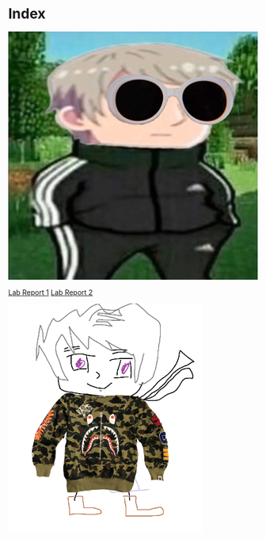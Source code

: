 # Index
![image](kj.jpg)


[Lab Report 1](https://tactikal.github.io/cse15l-lab-reports/lab-report-1-week-2.html)
[Lab Report 2](https://tactikal.github.io/cse15l-lab-reports/lab-report-2-week-4.html)

![image](kvwm.png)

